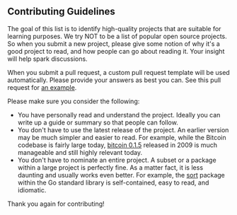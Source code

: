 Contributing Guidelines
---
The goal of this list is to identify high-quality projects that are suitable for learning purposes. We try NOT to be a list of popular open source projects. So when you submit a new project, please give some notion of why it's a good project to read, and how people can go about reading it. Your insight will help spark discussions.

When you submit a pull request, a custom pull request template will be used automatically. Please provide your answers as best you can. See this pull request for [an example](https://github.com/CodeReaderMe/awesome-code-reading/pull/1).

Please make sure you consider the following:
- You have personally read and understand the project. Ideally you can write up a guide or summary so that people can follow.
- You don't have to use the latest release of the project. An earlier version may be much simpler and easier to read. For example, while the Bitcoin codebase is fairly large today, [bitcoin 0.1.5](https://github.com/bitcoin/bitcoin/releases/tag/v0.1.5) released in 2009 is much manageable and still highly relevant today.
- You don't have to nominate an entire project. A subset or a package within a large project is perfectly fine. As a matter fact, it is less daunting and usually works even better. For example, the [sort](https://github.com/golang/go/tree/master/src/sort) package within the Go standard library is self-contained, easy to read, and idiomatic.

Thank you again for contributing!
